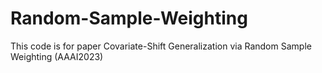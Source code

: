 # Random-Sample-Weighting
This code is for paper Covariate-Shift Generalization via Random Sample Weighting (AAAI2023)
